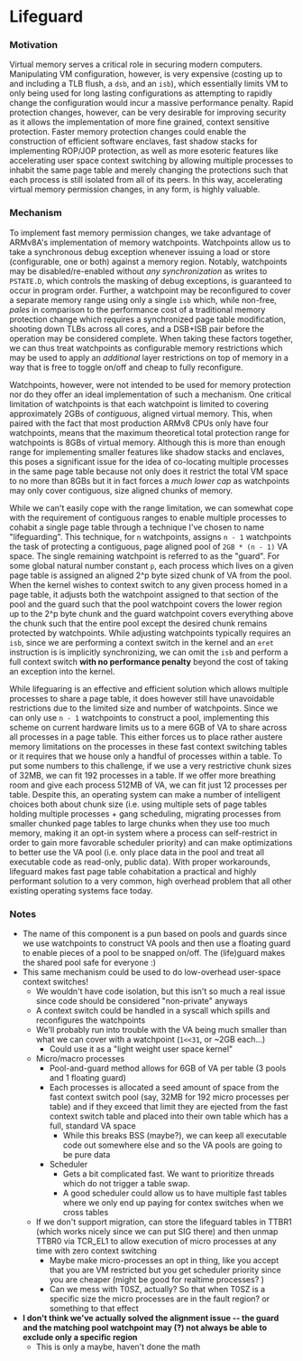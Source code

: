 # Lifeguard
### Motivation
Virtual memory serves a critical role in securing modern computers.
Manipulating VM configuration, however, is very expensive (costing up to and 
including a TLB flush, a `dsb`, and an `isb`), which essentially limits VM to 
only being used for long lasting configurations as attempting to rapidly change
the configuration would incur a massive performance penalty.
Rapid protection changes, however, can be very desirable for improving security
as it allows the implementation of more fine grained, context sensitive 
protection.
Faster memory protection changes could enable the construction of efficient
software enclaves, fast shadow stacks for implementing ROP/JOP protection, as
well as more esoteric features like accelerating user space context switching by
allowing multiple processes to inhabit the same page table and merely changing
the protections such that each process is still isolated from all of its peers.
In this way, accelerating virtual memory permission changes, in any form, is
highly valuable.

### Mechanism
To implement fast memory permission changes, we take advantage of ARMv8A's
implementation of memory watchpoints.
Watchpoints allow us to take a synchronous debug exception whenever issuing a 
load or store (configurable, one or both) against a memory region. 
Notably, watchpoints may be disabled/re-enabled without *any synchronization* 
as writes to `PSTATE.D`, which controls the masking of debug exceptions, is
guaranteed to occur in program order.
Further, a watchpoint may be reconfigured to cover a separate memory range using
only a single `isb` which, while non-free, *pales* in comparison to the 
performance cost of a traditional memory protection change which requires a 
synchronized page table modification, shooting down TLBs across all cores, and a
DSB+ISB pair before the operation may be considered complete.
When taking these factors together, we can thus treat watchpoints as 
configurable memory restrictions which may be used to apply an *additional* 
layer restrictions on top of memory in a way that is free to toggle on/off and 
cheap to fully reconfigure.

Watchpoints, however, were not intended to be used for memory protection nor do
they offer an ideal implementation of such a mechanism.
One critical limitation of watchpoints is that each watchpoint is limited to
covering approximately 2GBs of *contiguous*, aligned virtual memory.
This, when paired with the fact that most production ARMv8 CPUs only have four
watchpoints, means that the maximum theoretical total protection range for 
watchpoints is 8GBs of virtual memory.
Although this is more than enough range for implementing smaller features like
shadow stacks and enclaves, this poses a significant issue for the idea of
co-locating multiple processes in the same page table because not only does it
restrict the total VM space to no more than 8GBs but it in fact forces a *much 
lower cap* as watchpoints may only cover contiguous, size aligned chunks of
memory.

While we can't easily cope with the range limitation, we can somewhat cope with
the requirement of contiguous ranges to enable multiple processes to cohabit a
single page table through a technique I've chosen to name "lifeguarding".
This technique, for `n` watchpoints, assigns `n - 1` watchpoints the task of 
protecting a contiguous, page aligned pool of `2GB * (n - 1)` VA space.
The single remaining watchpoint is referred to as the "guard".
For some global natural number constant `p`, each process which lives on a given
page table is assigned an aligned 2^p byte sized chunk of VA from the pool.
When the kernel wishes to context switch to any given process homed in a page
table, it adjusts both the watchpoint assigned to that section of the pool and 
the guard such that the pool watchpoint covers the lower region up to the 2^p 
byte chunk and the guard watchpoint covers everything above the chunk such that
the entire pool except the desired chunk remains protected by watchpoints.
While adjusting watchpoints typically requires an `isb`, since we are performing
a context switch in the kernel and an `eret` instruction is is implicitly
synchronizing, we can omit the `isb` and perform a full context switch **with no 
performance penalty** beyond the cost of taking an exception into the kernel.

While lifeguaring is an effective and efficient solution which allows multiple
processes to share a page table, it does however still have unavoidable 
restrictions due to the limited size and number of watchpoints.
Since we can only use `n - 1` watchpoints to construct a pool, implementing this
scheme on current hardware limits us to a mere 6GB of VA to share across all
processes in a page table. 
This either forces us to place rather austere memory limitations on the 
processes in these fast context switching tables or it requires that we house
only a handful of processes within a table.
To put some numbers to this challenge, if we use a very restrictive chunk sizes 
of 32MB, we can fit 192 processes in a table. 
If we offer more breathing room and give each process 512MB of VA, we can fit
just 12 processes per table.
Despite this, an operating system can make a number of intelligent choices both 
about chunk size (i.e. using multiple sets of page tables holding multiple 
processes + gang scheduling, migrating processes from smaller chunked page 
tables to large chunks when they use too much memory, making it an opt-in system
where a process can self-restrict in order to gain more favorable scheduler 
priority) and can make optimizations to better use the VA pool (i.e. only place 
data in the pool and treat all executable code as read-only, public data).
With proper workarounds, lifeguard makes fast page table cohabitation a 
practical and highly performant solution to a very common, high overhead problem
that all other existing operating systems face today.

### Notes
* The name of this component is a pun based on pools and guards since we use watchpoints to construct VA pools and then use a floating guard to enable pieces of a pool to be snapped on/off. The (life)guard makes the shared pool safe for everyone :)
* This same mechanism could be used to do low-overhead user-space context switches!
	* We wouldn't have code isolation, but this isn't so much a real issue since code should be considered "non-private" anyways
	* A context switch could be handled in a syscall which spills and reconfigures the watchpoints
	* We'll probably run into trouble with the VA being much smaller than what we can cover with a watchpoint (`1<<31`, or \~2GB each...)
		* Could use it as a "light weight user space kernel"
	* Micro/macro processes
		* Pool-and-guard method allows for 6GB of VA per table (3 pools and 1 floating guard)
		* Each processes is allocated a seed amount of space from the fast context switch pool (say, 32MB for 192 micro processes per table) and if they exceed that limit they are ejected from the fast context switch table and placed into their own table which has a full, standard VA space
			* While this breaks BSS (maybe?), we can keep all executable code out somewhere else and so the VA pools are going to be pure data
		* Scheduler
			* Gets a bit complicated fast. We want to prioritize threads which do not trigger a table swap.
			* A good scheduler could allow us to have multiple fast tables where we only end up paying for contex switches when we cross tables
	* If we don't support migration, can store the lifeguard tables in TTBR1 (which works nicely since we can put SIG there) and then unmap TTBR0 via TCR_EL1 to allow execution of micro processes at any time with zero context switching
		* Maybe make micro-processes an opt in thing, like you accept that you are VM restricted but you get scheduler priority since you are cheaper (might be good for realtime processes? )
		* Can we mess with T0SZ, actually? So that when T0SZ is a specific size the micro processes are in the fault region? or something to that effect 
* **I don't think we've actually solved the alignment issue -- the guard and the matching pool watchpoint may (?) not always be able to exclude only a specific region**
	* This is only a maybe, haven't done the math